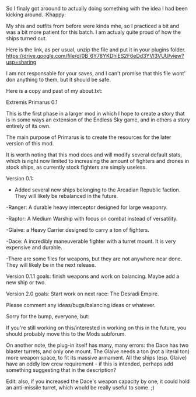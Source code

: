 So I finaly got aroound to actually doing something with the idea I had been kicking around. :Khappy:

My shis and outfits from before were kinda mhe, so I practiced a bit and was a bit more patient for this batch. I am actualy quite proud of how the ships turned out.

Here is the link, as per usual, unzip the file and put it in your plugins folder.
https://drive.google.com/file/d/0B_6Y78YKDhiES2F6eDd3YVl3VUU/view?usp=sharing

I am not responsable for your saves, and I can't promise that this file wont' don anything to them, but it should be safe.

Here is a copy and past of my about.txt:

Extremis Primarus 0.1

This is the first phase in a larger mod in which I hope to create a story that is in some ways an extension of the Endless Sky game, and in others a story entirely of its own.

The main purpose of Primarus is to create the resources for the later version of this mod. 

It is worth noting that this mod does and will modify several default stats, which is right now limited to increasing the amount of fighters and drones in stock ships, as currently stock fighters are simply useless.

Version 0.1: 
- Added several new ships belonging to the Arcadian Republic faction. They will likely be rebalanced in the future.

-Ranger: A durable heavy interceptor designed for large weaponry.

-Raptor: A Medium Warship with focus on combat instead of versatility.

-Glaive: a Heavy Carrier designed to carry a ton of fighters.

-Dace: A incredibly maneuverable fighter with a turret mount. It is very expensive and durable.

-There are some files for weapons, but they are not anywhere near done. They will likely be in the next release.

Version 0.1.1 goals: finish weapons and work on balancing. Maybe add a new ship or two.

Version 2.0 goals: Start work on next race: The Desradi Empire. 

Please comment any ideas/bugs/balancing ideas or whatever. 



Sorry for the bump, everyone, but:

If you're still working on this/interested in working on this in the future, you should probably move this to the Mods subforum.

On another note, the plug-in itself has many, many errors: the Dace has two blaster turrets, and only one mount. The Glaive needs a ton (not a literal ton) more weapon space, to fit its massive armament. All the ships (esp. Glaive) have an oddly low crew requirement - if this is intended, perhaps add something suggesting that in the description?

Edit: also, if you increased the Dace's weapon capacity by one, it could hold an anti-missile turret, which would be really useful to some. ;)
